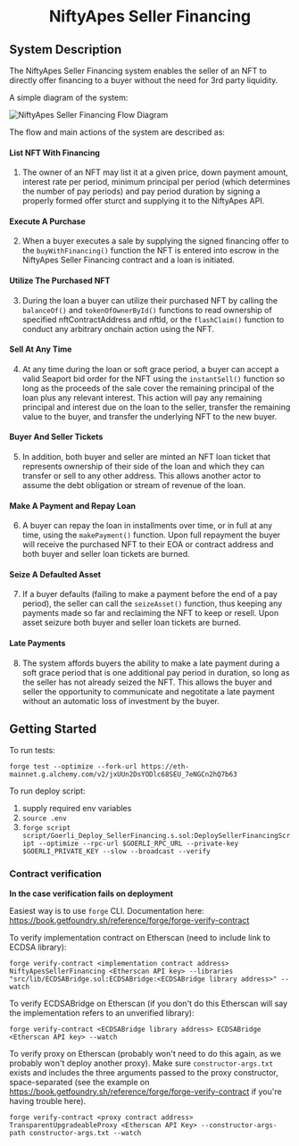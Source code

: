# <h1 align="center"> NiftyApes Seller Financing </h1>

## System Description

The NiftyApes Seller Financing system enables the seller of an NFT to directly offer financing to a buyer without the need for 3rd party liquidity.

A simple diagram of the system:

![NiftyApes Seller Financing Flow Diagram](https://github.com/NiftyApes/sellerFinancing/blob/44a6c4c831f04661b187744da080d6f7de6325cf/NiftyApes_SellerFinancing_FlowDiagram_1.png)

The flow and main actions of the system are described as:

#### List NFT With Financing

1. The owner of an NFT may list it at a given price, down payment amount, interest rate per period, minimum principal per period (which determines the number of pay periods) and pay period duration by signing a properly formed offer sturct and supplying it to the NiftyApes API.

#### Execute A Purchase

2. When a buyer executes a sale by supplying the signed financing offer to the `buyWithFinancing()` function the NFT is entered into escrow in the NiftyApes Seller Financing contract and a loan is initiated.

#### Utilize The Purchased NFT

3. During the loan a buyer can utilize their purchased NFT by calling the `balanceOf()` and `tokenOfOwnerById()` functions to read ownership of specified nftContractAddress and nftId, or the `flashClaim()` function to conduct any arbitrary onchain action using the NFT.

#### Sell At Any Time

4. At any time during the loan or soft grace period, a buyer can accept a valid Seaport bid order for the NFT using the `instantSell()` function so long as the proceeds of the sale cover the remaining principal of the loan plus any relevant interest. This action will pay any remaining principal and interest due on the loan to the seller, transfer the remaining value to the buyer, and transfer the underlying NFT to the new buyer.

#### Buyer And Seller Tickets

5. In addition, both buyer and seller are minted an NFT loan ticket that represents ownership of their side of the loan and which they can transfer or sell to any other address. This allows another actor to assume the debt obligation or stream of revenue of the loan.

#### Make A Payment and Repay Loan

6. A buyer can repay the loan in installments over time, or in full at any time, using the `makePayment()` function. Upon full repayment the buyer will receive the purchased NFT to their EOA or contract address and both buyer and seller loan tickets are burned.

#### Seize A Defaulted Asset

7. If a buyer defaults (failing to make a payment before the end of a pay period), the seller can call the `seizeAsset()` function, thus keeping any payments made so far and reclaiming the NFT to keep or resell. Upon asset seizure both buyer and seller loan tickets are burned.

#### Late Payments

8. The system affords buyers the ability to make a late payment during a soft grace period that is one additional pay period in duration, so long as the seller has not already seized the NFT. This allows the buyer and seller the opportunity to communicate and negotitate a late payment without an automatic loss of investment by the buyer.

## Getting Started

To run tests:

`forge test --optimize --fork-url https://eth-mainnet.g.alchemy.com/v2/jxUUn2DsYODlc68SEU_7eNGCn2hQ7b63`

To run deploy script:

1. supply required env variables
2. `source .env`
3. `forge script script/Goerli_Deploy_SellerFinancing.s.sol:DeploySellerFinancingScript --optimize --rpc-url $GOERLI_RPC_URL --private-key $GOERLI_PRIVATE_KEY --slow --broadcast --verify`

### Contract verification

**In the case verification fails on deployment**

Easiest way is to use `forge` CLI. Documentation here: https://book.getfoundry.sh/reference/forge/forge-verify-contract

To verify implementation contract on Etherscan (need to include link to ECDSA library):

```
forge verify-contract <implementation contract address> NiftyApesSellerFinancing <Etherscan API key> --libraries "src/lib/ECDSABridge.sol:ECDSABridge:<ECDSABridge library address>" --watch
```

To verify ECDSABridge on Etherscan (if you don't do this Etherscan will say the implementation refers to an unverified library):

```
forge verify-contract <ECDSABridge library address> ECDSABridge <Etherscan API key> --watch
```

To verify proxy on Etherscan (probably won't need to do this again, as we probably won't deploy another proxy). Make sure `constructor-args.txt` exists and includes the three arguments passed to the proxy constructor, space-separated (see the example on https://book.getfoundry.sh/reference/forge/forge-verify-contract if you're having trouble here).

```
forge verify-contract <proxy contract address> TransparentUpgradeableProxy <Etherscan API Key> --constructor-args-path constructor-args.txt --watch
```
